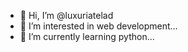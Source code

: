 - 👋 Hi, I’m @luxuriatelad
- 👀 I’m interested in web development...
- 🌱 I’m currently learning python...

<!---
luxuriatelad/luxuriatelad is a ✨ special ✨ repository because its `README.md` (this file) appears on your GitHub profile.
You can click the Preview link to take a look at your changes.
--->
